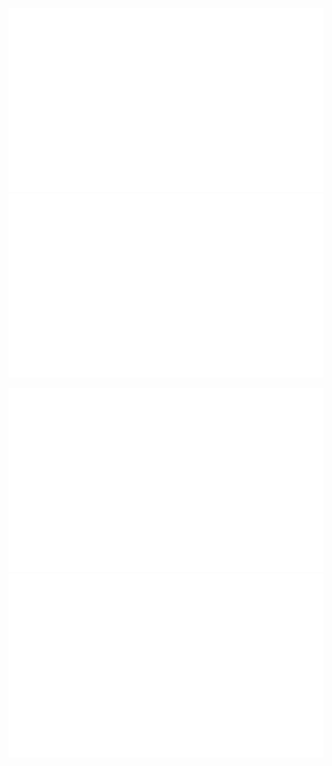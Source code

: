 ![](https://raw.githubusercontent.com/zetas/github-stats/master/generated/overview.svg#gh-dark-mode-only)
![](https://raw.githubusercontent.com/zetas/github-stats/master/generated/overview.svg#gh-light-mode-only)

![](https://raw.githubusercontent.com/zetas/github-stats/master/generated/languages.svg#gh-dark-mode-only)
![](https://raw.githubusercontent.com/zetas/github-stats/master/generated/languages.svg#gh-light-mode-only)
